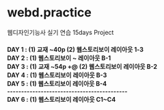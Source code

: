 # webd.practice
웹디자인기능사 실기 연습 15days Project

<h4> 
  DAY 1 : (1) 교재 ~40p (2) 웹스토리보이 레이아웃 1-3 <br> 
DAY 2 : (1) 웹스토리보이 ~ 레이아웃 B-1    <br>
DAY 3 : (1) 교재 ~54p +@ (2) 웹스토리보이 레이아웃 B-2 <br>
DAY 4 : (1) 웹스토리보이 레이아웃 B-3 <br>
DAY 5 : (1) 웹스토리보이 레이아웃 B-4 <br>
-------------------------------------------<br>
DAY 6 : (1) 웹스토리보이 레이아웃 C1~C4 <br>

</h4>

